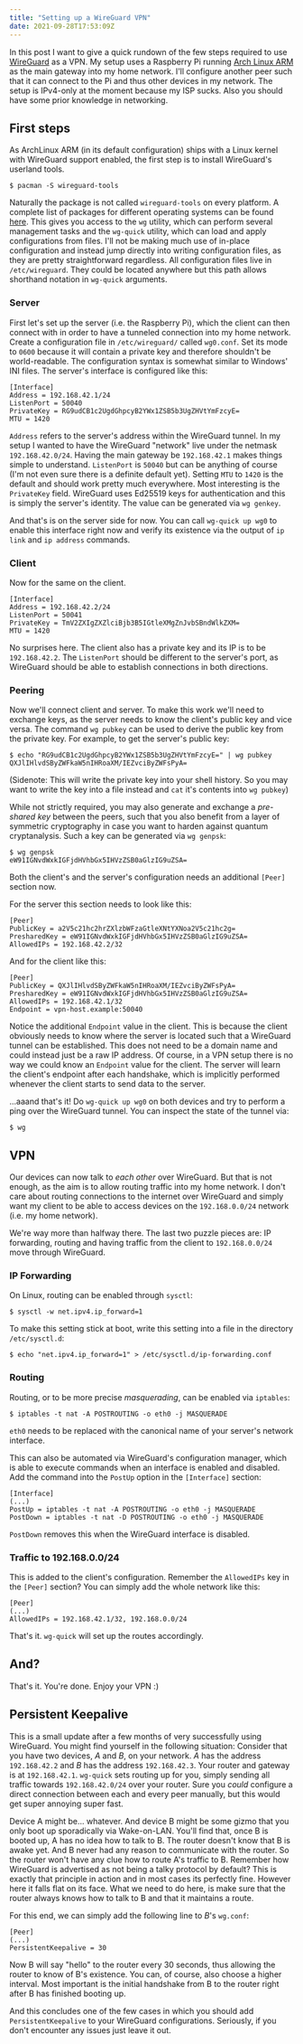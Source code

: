 ```yaml
---
title: "Setting up a WireGuard VPN"
date: 2021-09-28T17:53:09Z
---
```


In this post I want to give a quick rundown of the few steps required to use
[WireGuard](https://www.wireguard.com/) as a VPN. My setup uses a Raspberry Pi
running [Arch Linux ARM](https://archlinuxarm.org/) as the main gateway into my
home network. I'll configure another peer such that it can connect to the Pi
and thus other devices in my network. The setup is IPv4-only at the moment
because my ISP sucks. Also you should have some prior knowledge in networking.

## First steps

As ArchLinux ARM (in its default configuration) ships with a Linux kernel with
WireGuard support enabled, the first step is to install WireGuard's userland
tools.

    $ pacman -S wireguard-tools

Naturally the package is not called `wireguard-tools` on every platform. A
complete list of packages for different operating systems can be found
[here](https://www.wireguard.com/install/). This gives you access to the `wg`
utility, which can perform several management tasks and the `wg-quick` utility,
which can load and apply configurations from files. I'll not be making much use
of in-place configuration and instead jump directly into writing configuration
files, as they are pretty straightforward regardless. All configuration files
live in `/etc/wireguard`. They could be located anywhere but this path allows
shorthand notation in `wg-quick` arguments.

### Server

First let's set up the server (i.e. the Raspberry Pi), which the client can
then connect with in order to have a tunneled connection into my home network.
Create a configuration file in `/etc/wireguard/` called `wg0.conf`. Set its
mode to `0600` because it will contain a private key and therefore shouldn't be
world-readable. The configuration syntax is somewhat similar to Windows' INI
files. The server's interface is configured like this:

    [Interface]
    Address = 192.168.42.1/24
    ListenPort = 50040
    PrivateKey = RG9udCB1c2UgdGhpcyB2YWx1ZSB5b3UgZHVtYmFzcyE=
    MTU = 1420

`Address` refers to the server's address within the WireGuard tunnel. In my
setup I wanted to have the WireGuard "network" live under the netmask
`192.168.42.0/24`. Having the main gateway be `192.168.42.1` makes things
simple to understand. `ListenPort` is `50040` but can be anything of course
(I'm not even sure there is a definite default yet). Setting `MTU` to `1420` is
the default and should work pretty much everywhere. Most interesting is the
`PrivateKey` field. WireGuard uses Ed25519 keys for authentication and this is
simply the server's identity. The value can be generated via `wg genkey`.

And that's is on the server side for now. You can call `wg-quick up wg0` to
enable this interface right now and verify its existence via the output of `ip
link` and `ip address` commands.

### Client

Now for the same on the client.

    [Interface]
    Address = 192.168.42.2/24
    ListenPort = 50041
    PrivateKey = TmV2ZXIgZXZlciBjb3B5IGtleXMgZnJvbSBndWlkZXM=
    MTU = 1420

No surprises here. The client also has a private key and its IP is to be
`192.168.42.2`. The `ListenPort` should be different to the server's port, as
WireGuard should be able to establish connections in both directions.

### Peering

Now we'll connect client and server. To make this work we'll need to exchange
keys, as the server needs to know the client's public key and vice versa. The
command `wg pubkey` can be used to derive the public key from the private key.
For example, to get the server's public key:

    $ echo "RG9udCB1c2UgdGhpcyB2YWx1ZSB5b3UgZHVtYmFzcyE=" | wg pubkey
    QXJlIHlvdSByZWFkaW5nIHRoaXM/IEZvciByZWFsPyA=

(Sidenote: This will write the private key into your shell history. So you may
want to write the key into a file instead and `cat` it's contents into `wg
pubkey`)

While not strictly required, you may also generate and exchange a _pre-shared
key_ between the peers, such that you also benefit from a layer of symmetric
cryptography in case you want to harden against quantum cryptanalysis. Such
a key can be generated via `wg genpsk`:

    $ wg genpsk
    eW91IGNvdWxkIGFjdHVhbGx5IHVzZSB0aGlzIG9uZSA=

Both the client's and the server's configuration needs an additional `[Peer]`
section now.

For the server this section needs to look like this:

    [Peer]
    PublicKey = a2V5c21hc2hrZXlzbWFzaGtleXNtYXNoa2V5c21hc2g=
    PresharedKey = eW91IGNvdWxkIGFjdHVhbGx5IHVzZSB0aGlzIG9uZSA=
    AllowedIPs = 192.168.42.2/32

And for the client like this:

    [Peer]
    PublicKey = QXJlIHlvdSByZWFkaW5nIHRoaXM/IEZvciByZWFsPyA=
    PresharedKey = eW91IGNvdWxkIGFjdHVhbGx5IHVzZSB0aGlzIG9uZSA=
    AllowedIPs = 192.168.42.1/32
    Endpoint = vpn-host.example:50040

Notice the additional `Endpoint` value in the client. This is because the
client obviously needs to know where the server is located such that a
WireGuard tunnel can be established. This does not need to be a domain name and
could instead just be a raw IP address. Of course, in a VPN setup there is no
way we could know an `Endpoint` value for the client. The server will learn the
client's endpoint after each handshake, which is implicitly performed whenever
the client starts to send data to the server.

...aaand that's it! Do `wg-quick up wg0` on both devices and try to perform a
ping over the WireGuard tunnel. You can inspect the state of the tunnel via:

    $ wg

## VPN

Our devices can now talk to _each other_ over WireGuard. But that is not
enough, as the aim is to allow routing traffic into my home network. I don't
care about routing connections to the internet over WireGuard and simply want
my client to be able to access devices on the `192.168.0.0/24` network (i.e. my
home network).

We're way more than halfway there. The last two puzzle pieces are: IP
forwarding, routing and having traffic from the client to `192.168.0.0/24` move
through WireGuard.

### IP Forwarding

On Linux, routing can be enabled through `sysctl`:

    $ sysctl -w net.ipv4.ip_forward=1

To make this setting stick at boot, write this setting into a file in the
directory `/etc/sysctl.d`:

    $ echo "net.ipv4.ip_forward=1" > /etc/sysctl.d/ip-forwarding.conf

### Routing

Routing, or to be more precise _masquerading_, can be enabled via `iptables`:

    $ iptables -t nat -A POSTROUTING -o eth0 -j MASQUERADE

`eth0` needs to be replaced with the canonical name of your server's network
interface.

This can also be automated via WireGuard's configuration manager, which is able
to execute commands when an interface is enabled and disabled. Add the command
into the `PostUp` option in the `[Interface]` section:

    [Interface]
    (...)
    PostUp = iptables -t nat -A POSTROUTING -o eth0 -j MASQUERADE
    PostDown = iptables -t nat -D POSTROUTING -o eth0 -j MASQUERADE

`PostDown` removes this when the WireGuard interface is disabled.

### Traffic to 192.168.0.0/24

This is added to the client's configuration. Remember the `AllowedIPs` key in
the `[Peer]` section? You can simply add the whole network like this:

    [Peer]
    (...)
    AllowedIPs = 192.168.42.1/32, 192.168.0.0/24

That's it. `wg-quick` will set up the routes accordingly.

## And?

That's it. You're done. Enjoy your VPN :)

## Persistent Keepalive

This is a small update after a few months of very successfully using WireGuard.
You might find yourself in the following situation: Consider that you have two
devices, _A_ and _B_, on your network. _A_ has the address `192.168.42.2` and
_B_ has the address `192.168.42.3`. Your router and gateway is at
`192.168.42.1`.  `wg-quick` sets routing up for you, simply sending all traffic
towards `192.168.42.0/24` over your router. Sure you _could_ configure a direct
connection between each and every peer manually, but this would get super
annoying super fast.

Device A might be... whatever. And device B might be some gizmo that you only
boot up sporadically via Wake-on-LAN. You'll find that, once B is booted up, A
has no idea how to talk to B. The router doesn't know that B is awake yet. And
B never had any reason to communicate with the router. So the router won't have
any clue how to route A's traffic to B. Remember how WireGuard is advertised as
not being a talky protocol by default? This is exactly that principle in action
and in most cases its perfectly fine. However here it falls flat on its face.
What we need to do here, is make sure that the router always knows how to talk
to B and that it maintains a route.

For this end, we can simply add the following line to _B_'s `wg.conf`:

    [Peer]
    (...)
    PersistentKeepalive = 30

Now B will say "hello" to the router every 30 seconds, thus allowing the router
to know of B's existence. You can, of course, also choose a higher interval.
Most important is the initial handshake from B to the router right after B has
finished booting up.

And this concludes one of the few cases in which you should add
`PersistentKeepalive` to your WireGuard configurations. Seriously, if you
don't encounter any issues just leave it out.

